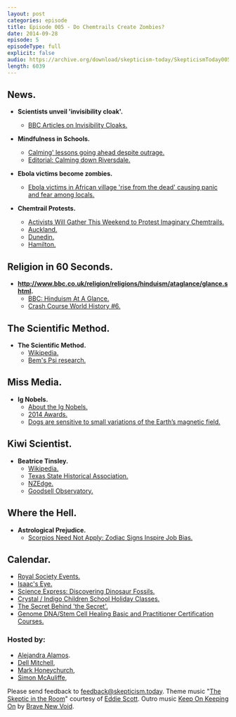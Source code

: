 ```yaml
---
layout: post
categories: episode
title: Episode 005 - Do Chemtrails Create Zombies?
date: 2014-09-28
episode: 5
episodeType: full
explicit: false
audio: https://archive.org/download/skepticism-today/SkepticismToday005.mp3
length: 6039
---
```


## News.

- **Scientists unveil 'invisibility cloak'.**
  - [BBC Articles on Invisibility Cloaks.](https://www.google.co.nz/webhp#q=site:bbc.co.uk+%22invisibility+cloak%22)

- **Mindfulness in Schools.**
  - [Calming' lessons going ahead despite outrage.](http://www.stuff.co.nz/national/education/10475789/Calming-lessons-going-ahead-despite-outrage)
  - [Editorial: Calming down Riversdale.](http://www.stuff.co.nz/southland-times/opinion/10441001/Editorial-Calming-down-Riversdale)

- **Ebola victims become zombies.**
  - [Ebola victims in African village 'rise from the dead' causing panic and fear among locals.](http://www.mirror.co.uk/news/world-news/ebola-victims-african-village-rise-4320414#ixzz3EOrceTmM)

- **Chemtrail Protests.**
  - [Activists Will Gather This Weekend to Protest Imaginary Chemtrails.](http://thevane.gawker.com/activists-plan-to-gather-this-weekend-to-protest-imagin-1638756785?)
  - [Auckland.](https://www.facebook.com/events/646937988707771/)
  - [Dunedin.](https://www.facebook.com/events/462773173867076)
  - [Hamilton.](https://www.facebook.com/events/874079375940898/)

## Religion in 60 Seconds.

- **http://www.bbc.co.uk/religion/religions/hinduism/ataglance/glance.shtml.**
  - [BBC: Hinduism At A Glance.](http://www.bbc.co.uk/religion/religions/hinduism/ataglance/glance.shtml)
  - [Crash Course World History #6.](https://www.youtube.com/watch?v=8Nn5uqE3C9w)

## The Scientific Method.

- **The Scientific Method.**
  - [Wikipedia.](http://en.wikipedia.org/wiki/Statistical_hypothesis_testing)
  - [Bem's Psi research.](http://theness.com/neurologicablog/index.php/bems-psi-research/)

## Miss Media.

- **Ig Nobels.**
  - [About the Ig Nobels.](http://www.improbable.com/ig/)
  - [2014 Awards.](http://www.improbable.com/ig/winners/#ig2014)
  - [Dogs are sensitive to small variations of the Earth’s magnetic field.](http://www.frontiersinzoology.com/content/10/1/80)

## Kiwi Scientist.

- **Beatrice Tinsley.**
  - [Wikipedia.](http://en.wikipedia.org/wiki/Beatrice_Tinsley)
  - [Texas State Historical Association.](https://www.tshaonline.org/handbook/online/articles/fti12)
  - [NZEdge.](http://www.nzedge.com/beatrice-tinsley/)
  - [Goodsell Observatory.](http://apps.carleton.edu/campus/observatory/research/cindystudents/1998mn/history/tinsely/)

## Where the Hell.

- **Astrological Prejudice.**
  - [Scorpios Need Not Apply: Zodiac Signs Inspire Job Bias.](http://www.livescience.com/17291-astrology-job-discrimination-china.html)

## Calendar.

- [Royal Society Events.](http://www.royalsociety.org.nz/events/diary/)
- [Isaac's Eye.](http://www.circa.co.nz/site/Shows/Isaac's-Eye)
- [Science Express: Discovering Dinosaur Fossils.](http://www.tepapa.govt.nz/WhatsOn/allevents/Pages/ScienceExpressDiscoveringDinosaurFossils.aspx)
- [Crystal / Indigo Children School Holiday Classes.](http://www.jrspiritualadventures.com/#!crystal--indigo-children-classes/c1azi)
- [The Secret Behind 'the Secret'.](http://www.thespiritguide.net/main/event/1879)
- [Genome DNA/Stem Cell Healing Basic and Practitioner Certification Courses.](http://www.genomehealing.com.au/courses/)

### Hosted by:

- [Alejandra Alamos](mailto:ali@skepticism.today).
- [Dell Mitchell](mailto:dell@skepticism.today),
- [Mark Honeychurch](mailto:mark@skepticism.today),
- [Simon McAuliffe](mailto:simon@skepticism.today),

Please send feedback to [feedback@skepticism.today](mailto:feedback@skepticism.today). Theme music "[The Skeptic in the Room](https://www.youtube.com/watch?v=OPs_j1EEplI)" courtesy of [Eddie Scott](http://theskepticintheroom.com/). Outro music [Keep On Keeping On](https://soundcloud.com/bravenewvoid/sets/brave-new-void-demos) by [Brave New Void](https://www.facebook.com/BNVMUSIC).
